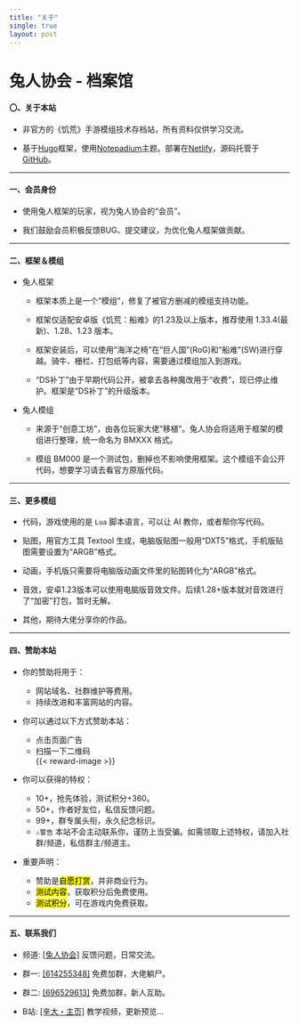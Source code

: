```yaml
---
title: "关于"
single: true
layout: post
---
```


<h1 class="article header">兔人协会 - 档案馆</h1>

#### 〇、关于本站

- 非官方的《饥荒》手游模组技术存档站，所有资料仅供学习交流。  
 
- 基于[Hugo](https://gohugo.io/)框架，使用[Notepadium](https://themes.gohugo.io/hugo-notepadium/)主题。部署在[Netlify](https://www.netlify.com/)，源码托管于[GitHub](https://github.com/)。  

---

#### 一、会员身份

- 使用兔人框架的玩家，视为兔人协会的“会员”。  

- 我们鼓励会员积极反馈BUG、提交建议，为优化兔人框架做贡献。  

---

#### 二、框架＆模组

- 兔人框架  

  - 框架本质上是一个“模组”，修复了被官方删减的模组支持功能。  

  - 框架仅适配安卓版《饥荒：船难》的1.23及以上版本，推荐使用 1.33.4(最新)、1.28、1.23 版本。  
  
  - 框架安装后，可以使用“海洋之椅”在“巨人国”(RoG)和“船难”(SW)进行穿越。骑牛、栅栏、打包纸等内容，需要通过模组加入到游戏。  
  
  - “DS补丁”由于早期代码公开，被拿去各种魔改用于“收费”，现已停止维护。框架是“DS补丁”的升级版本。  



- 兔人模组

  - 来源于“创意工坊”，由各位玩家大佬“移植”。兔人协会将适用于框架的模组进行整理，统一命名为 BMXXX 格式。  
  
  - 模组 BM000 是一个测试包，删掉也不影响使用框架。这个模组不会公开代码，想要学习请去看官方原版代码。

---

#### 三、更多模组

- 代码，游戏使用的是 `Lua` 脚本语言，可以让 AI 教你，或者帮你写代码。  

- 贴图，用官方工具 Textool 生成，电脑版贴图一般用“DXT5”格式，手机版贴图需要设置为“ARGB”格式。  

- 动画，手机版只需要将电脑版动画文件里的贴图转化为“ARGB”格式。  

- 音效，安卓1.23版本可以使用电脑版音效文件。后续1.28+版本就对音效进行了“加密”打包，暂时无解。  

- 其他，期待大佬分享你的作品。  

---

#### 四、赞助本站

- 你的赞助将用于：  
  - 网站域名、社群维护等费用。  
  - 持续改进和丰富网站的内容。  

- 你可以通过以下方式赞助本站：  
  - 点击页面广告  
  - 扫描一下二维码  
  {{< reward-image >}}

- 你可以获得的特权：  

  - 10+，抢先体验，测试积分+360。
  - 50+，作者好友位，私信反馈问题。
  - 99+，群专属头衔，永久纪念标识。
  - `⚠️警告` 本站不会主动联系你，谨防上当受骗。如需领取上述特权，请加入社群/频道，私信群主/频道主。

- 重要声明：
  - 赞助是<mark>自愿打赏</mark>，并非商业行为。  
  - <mark>测试内容</mark>，获取积分后免费使用。  
  - <mark>测试积分</mark>，可在游戏内免费获取。  


---

#### 五、联系我们

- 频道: [[兔人协会]](https://qun.qq.com/qqweb/qunpro/share?inviteCode=2l2COvdUN0S) 反馈问题，日常交流。  

- 群一: [[614255348]](https://jq.qq.com/?k=5WukPKv) 免费加群，大佬躺尸。  

- 群二: [[696529613]](https://qm.qq.com/q/gHa2tzT8Pe) 免费加群，新人互助。  

- B站: [[辛大・主页]](https://b23.tv/kf3yuSv) 教学视频，更新预览...  
